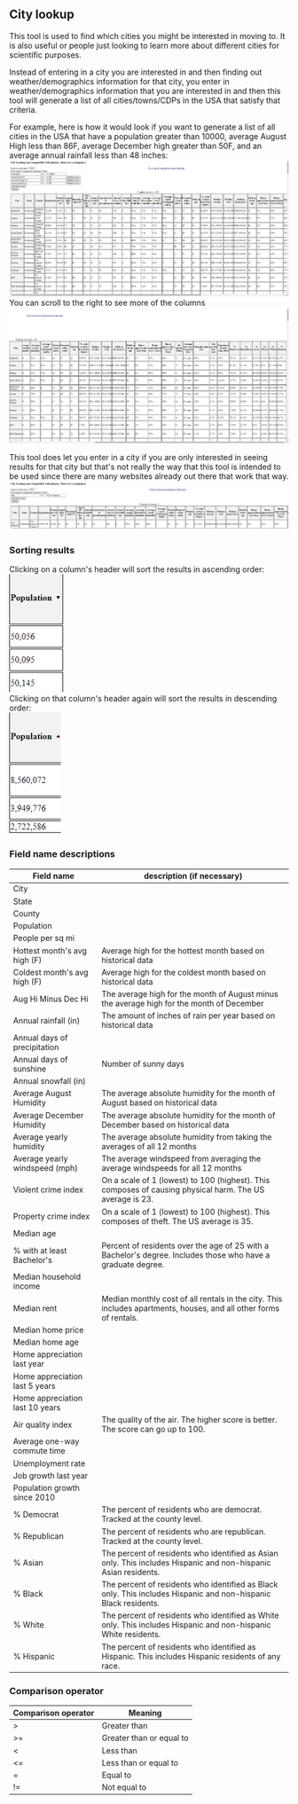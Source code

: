 
## City lookup
This tool is used to find which cities you might be interested in moving to. It is also useful or people just looking to learn more about different cities for scientific purposes.

Instead of entering in a city you are interested in and then finding out weather/demographics information for that city, you enter in weather/demographics information that you are interested in and then this tool will generate a list of all cities/towns/CDPs in the USA that satisfy that criteria.

For example, here is how it would look if you want to generate a list of all cities in the USA that have a population greater than 10000, average August High less than 86F, average December high greater than 50F, and an average annual rainfall less than 48 inches:
![image info](./images/screenie.png)
You can scroll to the right to see more of the columns
![image info](./images/screenie2.png)

This tool does let you enter in a city if you are only interested in seeing results for that city but that's not really the way that this tool is intended to be used since there are many websites already out there that work that way.
![image info](./images/screenie3.png)

### Sorting results
Clicking on a column's header will sort the results in ascending order:  
![image info](./images/screenie4.png)  
Clicking on that column's header again will sort the results in descending order:    
![image info](./images/screenie5.png)

### Field name descriptions

| Field name | description (if necessary) |
| ----------- | ----------- |
| City      |        |
| State   |    |
| County   |  |
| Population |  |
| People per sq mi |  |
| Hottest month's avg high (F) | Average high for the hottest month based on historical data |
| Coldest month's avg high (F) | Average high for the coldest month based on historical data |
| Aug Hi Minus Dec Hi | The average high for the month of August minus the average high for the month of December |
| Annual rainfall (in) | The amount of inches of rain per year based on historical data |
| Annual days of precipitation | |
| Annual days of sunshine | Number of sunny days |
| Annual snowfall (in) | |
| Average August Humidity | The average absolute humidity for the month of August based on historical data |
| Average December Humidity | The average absolute humidity for the month of December based on historical data |
| Average yearly humidity | The average absolute humidity from taking the averages of all 12 months |
| Average yearly windspeed (mph) | The average windspeed from averaging the average windspeeds for all 12 months |
| Violent crime index | On a scale of 1 (lowest) to 100 (highest). This composes of causing physical harm. The US average is 23. |
| Property crime index | On a scale of 1 (lowest) to 100 (highest). This composes of theft. The US average is 35.|
| Median age | |
| % with at least Bachelor's | Percent of residents over the age of 25 with a Bachelor's degree. Includes those who have a graduate degree. |
| Median household income | |
| Median rent | Median monthly cost of all rentals in the city. This includes apartments, houses, and all other forms of rentals. |
| Median home price | |
| Median home age | |
| Home appreciation last year | |
| Home appreciation last 5 years | |
| Home appreciation last 10 years |
| Air quality index | The quality of the air. The higher score is better. The score can go up to 100. |
| Average one-way commute time | |
| Unemployment rate | |
| Job growth last year | |
| Population growth since 2010 | |
| % Democrat | The percent of residents who are democrat. Tracked at the county level. |
| % Republican | The percent of residents who are republican. Tracked at the county level. |
| % Asian | The percent of residents who identified as Asian only. This includes Hispanic and non-hispanic Asian residents. |
| % Black | The percent of residents who identified as Black only. This includes Hispanic and non-hispanic Black residents. |
| % White | The percent of residents who identified as White only. This includes Hispanic and non-hispanic White residents. |
| % Hispanic | The percent of residents who identified as Hispanic. This includes Hispanic residents of any race. |

### Comparison operator
| Comparison operator | Meaning |
| ----------- | ----------- |
| >      | Greater than       |
| >=   | Greater than or equal to   |
| <   | Less than |
| <= | Less than or equal to |
| = | Equal to |
| != | Not equal to |
